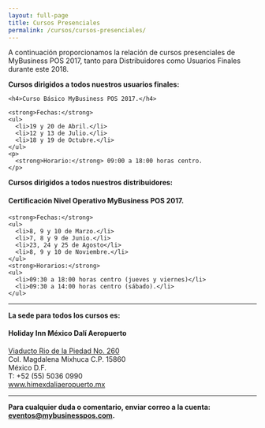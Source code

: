 ```yaml
---
layout: full-page
title: Cursos Presenciales
permalink: /cursos/cursos-presenciales/
---
```


<p class="padding-lv2-bottom">
A continuación proporcionamos la relación de cursos presenciales de MyBusiness POS 2017, tanto para Distribuidores como Usuarios Finales durante este 2018.
</p>
<div class="row">
  <div class="col-sm-6">
    <strong class="font-size-sm">Cursos dirigidos a todos nuestros usuarios finales:</strong>

    <h4>Curso Básico MyBusiness POS 2017.</h4>

    <strong>Fechas:</strong>
    <ul>
      <li>19 y 20 de Abril.</li>
      <li>12 y 13 de Julio.</li>
      <li>18 y 19 de Octubre.</li>
    </ul>
    <p>
      <strong>Horario:</strong> 09:00 a 18:00 horas centro.
    </p>
  </div>
  <div class="col-sm-6">
    <strong class="font-size-sm">Cursos dirigidos a todos nuestros distribuidores:</strong>
    <h4>Certificación Nivel Operativo MyBusiness POS 2017.</h4>

    <strong>Fechas:</strong>
    <ul>
      <li>8, 9 y 10 de Marzo.</li>
      <li>7, 8 y 9 de Junio.</li>
      <li>23, 24 y 25 de Agosto</li>
      <li>8, 9 y 10 de Noviembre.</li>
    </ul>
    <strong>Horarios:</strong>
    <ul>
      <li>09:30 a 18:00 horas centro (jueves y viernes)</li>
      <li>09:30 a 14:00 horas centro (sábado).</li>
    </ul>
  </div>
</div>

<hr>
<div class="text-center">
  <strong>La sede para todos los cursos es:</strong>

  <h4>Holiday Inn México Dalí Aeropuerto</h4>
  <p>
    <a href="https://www.google.com.mx/maps/place/Viad.+R%C3%ADo+de+la+Piedad+260,+Asturias,+06850+Ciudad+de+M%C3%A9xico,+CDMX/@19.4037055,-99.1380475,17z/data=!3m1!4b1!4m5!3m4!1s0x85d1fee5e0749743:0xecaaf2e6a6065e78!8m2!3d19.4037055!4d-99.1358535?hl=es-419">Viaducto Rio de la Piedad No. 260</a>
    <br>
    Col. Magdalena Mixhuca C.P. 15860
    <br>
    México D.F.
    <br>
    T: +52 (55) 5036 0990
    <br>
    <a href="www.himexdaliaeropuerto.mx">www.himexdaliaeropuerto.mx</a>
  </p>
    <hr>

  <strong>Para cualquier duda o comentario, enviar correo a la cuenta: <a href="mailto:eventos@mybusinesspos.com.">eventos@mybusinesspos.com.</a></strong>
</div>

